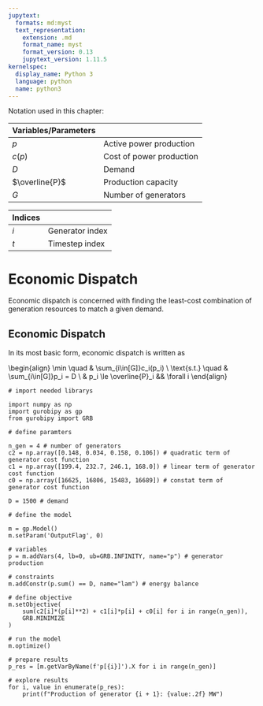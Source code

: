 ```yaml
---
jupytext:
  formats: md:myst
  text_representation:
    extension: .md
    format_name: myst
    format_version: 0.13
    jupytext_version: 1.11.5
kernelspec:
  display_name: Python 3
  language: python
  name: python3
---
```


Notation used in this chapter:

| **Variables/Parameters** |               |
|-------------------------|--------------------------------|
| $p$                    | Active power production        |
| $c(p)$                 | Cost of power production       |
| $D$                    | Demand                         |
| $\overline{P}$         | Production capacity            |
| $G$                    | Number of generators           |

| **Indices**            |                                |
|-------------------------|--------------------------------|
| $i$                    | Generator index                |
| $t$                    | Timestep index                 |



# Economic Dispatch

Economic dispatch is concerned with finding the least-cost combination of generation resources to match a given demand. 

## Economic Dispatch

In its most basic form, economic dispatch is written as 


\begin{align}
\min \quad 
    & \sum_{i\in[G]}c_i(p_i) \\
\text{s.t.} \quad 
    & \sum_{i\in[G]}p_i = D \\
    & p_i \le \overline{P}_i && \forall i
\end{align}



```{code-cell}
# import needed librarys

import numpy as np
import gurobipy as gp
from gurobipy import GRB

# define paramters

n_gen = 4 # number of generators 
c2 = np.array([0.148, 0.034, 0.158, 0.106]) # quadratic term of generator cost function 
c1 = np.array([199.4, 232.7, 246.1, 168.0]) # linear term of generator cost function 
c0 = np.array([16625, 16806, 15483, 16689]) # constat term of generator cost function

D = 1500 # demand 

# define the model

m = gp.Model()
m.setParam('OutputFlag', 0)

# variables
p = m.addVars(4, lb=0, ub=GRB.INFINITY, name="p") # generator production 

# constraints
m.addConstr(p.sum() == D, name="lam") # energy balance

# define objective
m.setObjective(
    sum(c2[i]*(p[i]**2) + c1[i]*p[i] + c0[i] for i in range(n_gen)),
    GRB.MINIMIZE
)

# run the model
m.optimize()

# prepare results
p_res = [m.getVarByName(f'p[{i}]').X for i in range(n_gen)]

# explore results
for i, value in enumerate(p_res):
    print(f"Production of generator {i + 1}: {value:.2f} MW")
```




